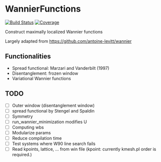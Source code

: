 # WannierFunctions

[![Build Status](https://github.com/jaemolihm/WannierFunctions.jl/actions/workflows/CI.yml/badge.svg?branch=main)](https://github.com/jaemolihm/WannierFunctions.jl/actions/workflows/CI.yml?query=branch%3Amain)
[![Coverage](https://codecov.io/gh/jaemolihm/WannierFunctions.jl/branch/main/graph/badge.svg)](https://codecov.io/gh/jaemolihm/WannierFunctions.jl)

Construct maximally localized Wannier functions

Largely adapted from https://github.com/antoine-levitt/wannier

## Functionalities
* Spread functional: Marzari and Vanderbilt (1997)
* Disentanglement: frozen window
* Variational Wannier functions

## TODO
- [ ] Outer window (disentanglement window)
- [ ] spread functional by Stengel and Spaldin
- [ ] Symmetry
- [ ] run_wannier_minimization modifies U
- [ ] Computing wbs
- [ ] Modularize params
- [ ] Reduce compilation time
- [ ] Test systems where W90 line search fails
- [ ] Read kpoints, lattice, ... from win file (kpoint: currently kmesh.pl order is required.)
